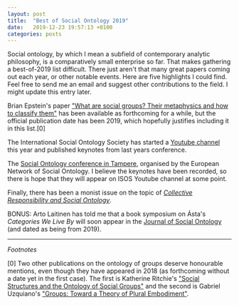 ```yaml
---
layout: post
title:  "Best of Social Ontology 2019"
date:   2019-12-23 19:57:13 +0100
categories: posts
---
```


Social ontology, by which I mean a subfield of contemporary analytic philosophy, is a comparatively small enterprise so far. That makes gathering a best-of-2019 list difficult. There just aren't that many great papers coming out each year, or other notable events. Here are five highlights I could find. Feel free to send me an email and suggest other contributions to the field. I might update this entry later.

Brian Epstein's paper ["What are social groups? Their metaphysics and how to classify them"](https://philpapers.org/rec/EPSWAS-2) has been available as forthcoming for a while, but the official publication date has been 2019, which hopefully justifies including it in this list.[0]

The International Social Ontology Society has started a [Youtube channel](https://www.youtube.com/channel/UCoHANz5VREBjb_TBoWx0a8A) this year and published keynotes from last years conference. 

The [Social Ontology conference in Tampere](https://isosonline.org/SO2019), organised by the European Network of Social Ontology. I believe the keynotes have been recorded, so there is hope that they will appear on ISOS Youtube channel at some point.

Finally, there has been a monist issue on the topic of [*Collective Responsibility and Social Ontology*](https://academic.oup.com/monist/issue/102/2).

BONUS: Arto Laitinen has told me that a book symposium on Ásta's *Categories We Live By* will soon appear in the [Journal of Social Ontology](https://www.degruyter.com/view/j/jso) (and dated as being from 2019).

***
*Footnotes*

[0] Two other publications on the ontology of groups deserve honourable mentions, even though they have appeared in 2018 (as forthcoming without a date yet in the first case). The first is Katherine Ritchie's ["Social Structures and the Ontology of Social Groups"](https://philpapers.org/rec/RITSSA-4) and the second is Gabriel Uzquiano's ["Groups: Toward a Theory of Plural Embodiment"](https://philpapers.org/rec/UZQGTA).
